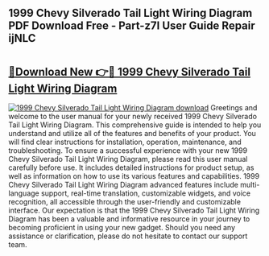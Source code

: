 ## 1999 Chevy Silverado Tail Light Wiring Diagram PDF Download Free - Part-z7I User Guide Repair ijNLC

# <h2><a href="http://dfth3a.blite.top/?on=1999+Chevy+Silverado+Tail+Light+Wiring+Diagram">🔗Download New 👉🔴 1999 Chevy Silverado Tail Light Wiring Diagram</a></h2>

[![1999 Chevy Silverado Tail Light Wiring Diagram download](https://i.imgur.com/lujVjoI.png)](http://dfth3a.blite.top/?on=1999+Chevy+Silverado+Tail+Light+Wiring+Diagram)
Greetings and welcome to the user manual for your newly received 1999 Chevy Silverado Tail Light Wiring Diagram. This comprehensive guide is intended to help you understand and utilize all of the features and benefits of your product. You will find clear instructions for installation, operation, maintenance, and troubleshooting. To ensure a successful experience with your new 1999 Chevy Silverado Tail Light Wiring Diagram, please read this user manual carefully before use. It includes detailed instructions for product setup, as well as information on how to use its various features and capabilities. 1999 Chevy Silverado Tail Light Wiring Diagram advanced features include multi-language support, real-time translation, customizable widgets, and voice recognition, all accessible through the user-friendly and customizable interface. Our expectation is that the 1999 Chevy Silverado Tail Light Wiring Diagram has been a valuable and informative resource in your journey to becoming proficient in using your new gadget. Should you need any assistance or clarification, please do not hesitate to contact our support team.
